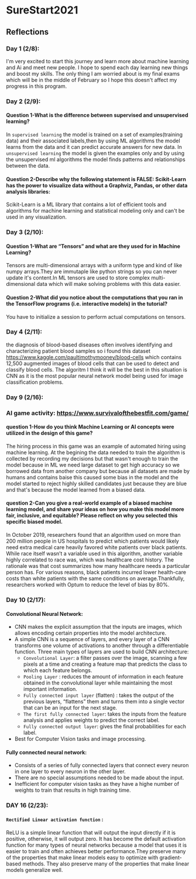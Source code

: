 # SureStart2021


## Reflections

### Day 1 (2/8):
I'm very excited to start this journey and learn more about machine learning and Ai and meet new people. I hope to spend each day learning new things and boost my skills. The only thing I am worried about is my final exams which will be in the middle of February so I hope this doesn't affect my progress in this program.



### Day 2 (2/9):
#### Question 1-What is the difference between supervised and unsupervised learning?
In `supervised learning` the model is trained on a set of examples(training data) and their associated labels,then by using ML algorithms the model learns from the data and it can predict accurate answers for new data.
In `unsupervised learning` the model is given the examples only and by using the unsupervised ml algorithms the model finds patterns and relationships between the data.

#### Question 2-Describe why the following statement is FALSE: Scikit-Learn has the power to visualize data without a Graphviz, Pandas, or other data analysis libraries:
Scikit-Learn is a ML library that contains a lot of efficient tools and algorithms for machine learning and statistical modeling only and can't be used in any visualization.

### Day 3 (2/10):
#### Question 1-What are “Tensors” and what are they used for in Machine Learning?
Tensors are multi-dimensional arrays with a uniform type and kind of like numpy arrays.They are immutaple like python strings so you can never update it's content.In ML tensors are used to store complex multi-dimensional data which will make solving problems with this data easier.

#### Question 2-What did you notice about the computations that you ran in the TensorFlow programs (i.e. interactive models) in the tutorial?
You have to initialize a session  to perform actual computations on tensors. 

### Day 4 (2/11):
the diagnosis of blood-based diseases often involves identifying and characterizing patient blood samples so i found this dataset https://www.kaggle.com/paultimothymooney/blood-cells which contains  12,500 augmented images of blood cells that can be used to detect and classify blood cells.
The algoritm I think it will be the best in this situation is CNN as it is the most popular neural network model being used for image classification problems.

### Day 9 (2/16):
### AI game activity: https://www.survivalofthebestfit.com/game/
#### question 1-How do you think Machine Learning or AI concepts were utilized in the design of this game?
The hiring process in this game was an example of automated hiring using machine learning. At the begining the data needed to train the algorithm is collected by recording my decisions but that wasn't enough to train the model because in ML we need large dataset to get high accuracy so we borrowed data from another company but because all datasets are made by humans and contains baise this caused some bias in the model and the model started to reject highly skilled candidates just because they are blue and that's because the model learned from a biased data. 

#### question 2-Can you give a real-world example of a biased machine learning model, and share your ideas on how you make this model more fair, inclusive, and equitable? Please reflect on why you selected this specific biased model.
In October 2019, researchers found that an algorithm used on more than 200 million people in US hospitals to predict which patients would likely need extra medical care heavily favored white patients over black patients. While race itself wasn’t a variable used in this algorithm, another variable highly correlated to race was, which was healthcare cost history. The rationale was that cost summarizes how many healthcare needs a particular person has. For various reasons, black patients incurred lower health-care costs than white patients with the same conditions on average.Thankfully, researchers worked with Optum to reduce the level of bias by 80%.

### Day 10 (2/17):
#### Convolutional Neural Network:
- CNN makes the explicit assumption that the inputs are images, which allows encoding certain properties into the model architecture.
- A simple CNN is a sequence of layers, and every layer of a CNN transforms one volume of activations to another through a differentiable function. Three main types of layers are used to build CNN architecture: 
     - `Convolutional Layer`: a filter passes over the image, scanning a few pixels at a time and creating a feature map that predicts the class to which each feature belongs.
     - `Pooling Layer` : reduces the amount of information in each feature obtained in the convolutional layer while maintaining the most important information.
     - `Fully connected input layer` (flatten) : takes the output of the previous layers, “flattens” them and turns them into a single vector that can be an input for the next stage.
     - `The first fully connected layer`: takes the inputs from the feature analysis and applies weights to predict the correct label.
     - `Fully connected output layer`: gives the final probabilities for each label.
- Best for Computer Vision tasks and image processing.  
#### Fully connected neural network:
- Consists of a series of fully connected layers that connect every neuron in one layer to every neuron in the other layer.
- There are no special assumptions needed to be made about the input.
- Inefficient for computer vision tasks as they have a highe number of weights to train that results in high training time.


### DAY 16 (2/23):
#### `Rectified Linear activation function` :
ReLU  is a simple linear function that will output the input directly if it is positive, otherwise, it will output zero. It has become the default activation function for many types of neural networks because a model that uses it is easier to train and often achieves better performance.They preserve many of the properties that make linear models easy to optimize with gradient-based methods. They also preserve many of the properties that make linear models generalize well.

